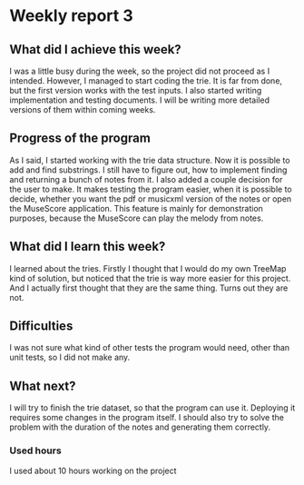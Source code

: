 # Weekly report 3
## What did I achieve this week?

I was a little busy during the week, so the project did not proceed as I intended. However, I managed to start coding the trie. It is far from done, but the first version works with the test inputs. I also started writing implementation and testing documents. I will be writing more detailed versions of them within coming weeks.

## Progress of the program

As I said, I started working with the trie data structure. Now it is possible to add and find substrings. I still have to figure out, how to implement finding and returning a bunch of notes from it. I also added a couple decision for the user to make. It makes testing the program easier, when it is possible to decide, whether you want the pdf or musicxml version of the notes or open the MuseScore application. This feature is mainly for demonstration purposes, because the MuseScore can play the melody from notes.

## What did I learn this week?

I learned about the tries. Firstly I thought that I would do my own TreeMap kind of solution, but noticed that the trie is way more easier for this project. And I actually first thought that they are the same thing. Turns out they are not.

## Difficulties

I was not sure what kind of other tests the program would need, other than unit tests, so I did not make any. 

## What next?

I will try to finish the trie dataset, so that the program can use it. Deploying it requires some changes in the program itself. I should also try to solve the problem with the duration of the notes and generating them correctly.

### Used hours

I used about 10 hours working on the project
